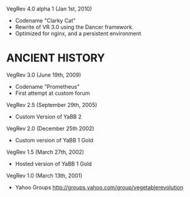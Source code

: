 VegRev 4.0 alpha 1 (Jan 1st, 2010)
 - Codename "Clarky Cat"
 - Rewrite of VR 3.0 using the Dancer framework.
 - Optimized for nginx, and a persistent environment


ANCIENT HISTORY
===============

VegRev 3.0 (June 19th, 2009)
  - Codename "Prometheus"
  - First attempt at custom forum
  
VegRev 2.5 (September 29th, 2005)
  - Custom Version of YaBB 2

VegRev 2.0 (December 25th 2002)
  - Custom version of YaBB 1 Gold

VegRev 1.5 (March 27th, 2002)
  - Hosted version of YaBB 1 Gold
  
VegRev 1.0 (March 13th, 2001)
  - Yahoo Groups <http://groups.yahoo.com/group/vegetablerevolution>
